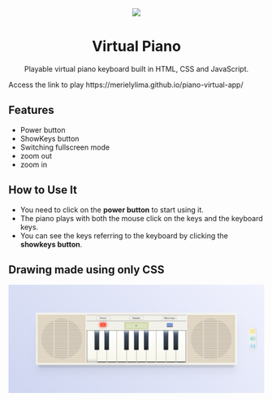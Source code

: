 
<p align="center">
  <img src="https://user-images.githubusercontent.com/58087344/118175221-352ee000-b406-11eb-9eff-79aba96e7091.png" />
</p>

 <h1 align="center"> Virtual Piano </h1>

<p  align="center" >Playable virtual piano keyboard built in HTML, CSS and JavaScript. </p>
Access the link to play https://merielylima.github.io/piano-virtual-app/

## **Features**
- Power button
- ShowKeys button
- Switching fullscreen mode
- zoom out
- zoom in

## How to Use It 
- You need to click on the **power button** to start using it.
- The piano plays with both the mouse click on the keys and the keyboard keys.
- You can see the keys referring to the keyboard by clicking the **showkeys button**.

## Drawing made using only CSS
[![piano-image](https://github.com/merielylima/piano-virtual-app/blob/main/img/piano.png?raw=true)](https://merielylima.github.io/piano-virtual-app/)


